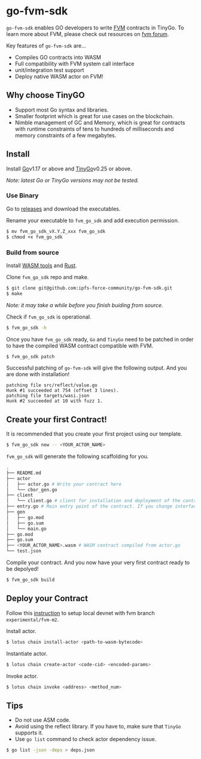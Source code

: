 # go-fvm-sdk

`go-fvm-sdk` enables GO developers to write [FVM](https://fvm.filecoin.io/) contracts in TinyGo. To learn more about FVM, please check out resources on [fvm forum](https://fvm-forum.filecoin.io/).

Key features of `go-fvm-sdk` are...

- Compiles GO contracts into WASM
- Full compatibility with FVM system call interface
- unit/integration test support
- Deploy native WASM actor on FVM!

## Why choose TinyGO
- Support most Go syntax and libraries. 
- Smaller footprint which is great for use cases on the blockchain.
- Nimble management of GC and Memory, which is great for contracts with runtime constraints of tens to hundreds of milliseconds and memory constraints of a few megabytes.

## Install

Install [Go](https://go.dev/doc/install)v1.17 or above and [TinyGo](https://tinygo.org/getting-started/install/)v0.25 or above.

*Note: latest Go or TinyGo versions may not be tested.*

### Use Binary

Go to [releases](https://github.com/ipfs-force-community/go-fvm-sdk/releases) and download the executables.

Rename your executable to `fvm_go_sdk` and add execution permission.

```bash
$ mv fvm_go_sdk_vX.Y.Z_xxx fvm_go_sdk
$ chmod +x fvm_go_sdk
```

### Build from source

Install [WASM tools](https://github.com/WebAssembly/binaryen) and [Rust](https://www.rust-lang.org/tools/install).

Clone `fvm_go_sdk` repo and make.

```bash
$ git clone git@github.com:ipfs-force-community/go-fvm-sdk.git
$ make
```

*Note: it may take a while before you finish buiding from source.*

Check if `fvm_go_sdk` is operational.

```bash
$ fvm_go_sdk -h
```

Once you have `fvm_go_sdk` ready, `Go` and `TinyGo` need to be patched in order to have the compiled WASM contract compatible with FVM.

```bash
$ fvm_go_sdk patch
```

Successful patching of `go-fvm-sdk` will give the following output. And you are done with installation! 

```
patching file src/reflect/value.go
Hunk #1 succeeded at 754 (offset 3 lines).
patching file targets/wasi.json
Hunk #2 succeeded at 10 with fuzz 1.
```

## Create your first Contract!

It is recommended that you create your first project using our template. 

```bash
$ fvm_go_sdk new -- <YOUR_ACTOR_NAME>
```

`fvm_go_sdk` will generate the following scaffolding for you.

```bash
.
├── README.md 
├── actor
│   ├── actor.go # Write your contract here
│   └── cbor_gen.go
├── client
│   └── client.go # client for installation and deployment of the contract
├── entry.go # Main entry point of the contract. If you change interfaces of your actor, please build again to renew the entry point file
├── gen
│   ├── go.mod
│   ├── go.sum
│   └── main.go
├── go.mod
├── go.sum
├── <YOUR_ACTOR_NAME>.wasm # WASM contract compiled from actor.go
└── test.json
```

Compile your contract. And you now have your very first contract ready to be depolyed!

```bash
$ fvm_go_sdk build
```

## Deploy your Contract

Follow this [instruction](https://lotus.filecoin.io/developers/local-network/) to setup local devnet with fvm branch `experimental/fvm-m2`. 

Install actor.

```bash
$ lotus chain install-actor <path-to-wasm-bytecode>
```

Instantiate actor.

```bash
$ lotus chain create-actor <code-cid> <encoded-params>
```

Invoke actor.

```bash
$ lotus chain invoke <address> <method_num>
```

## Tips

- Do not use ASM code.
- Avoid using the reflect library. If you have to, make sure that `TinyGo` supports it.
- Use `go list` command to check actor dependency issue.

```bash
$ go list -json -deps > deps.json 
```